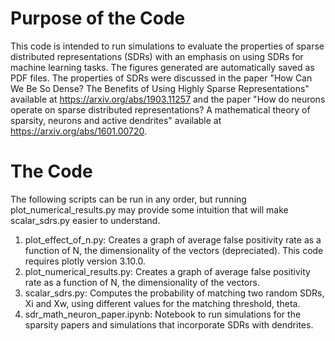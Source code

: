 # Purpose of the Code
This code is intended to run simulations to evaluate the properties of sparse distributed representations (SDRs) with an emphasis on using SDRs for machine learning tasks. The figures generated are automatically saved as PDF files. The properties of SDRs were discussed in the paper "How Can We Be So Dense? The Benefits of Using Highly Sparse Representations" available at https://arxiv.org/abs/1903.11257 and the paper "How do neurons operate on sparse distributed representations? A mathematical theory of sparsity, neurons and active dendrites" available at https://arxiv.org/abs/1601.00720.

# The Code
The following scripts can be run in any order, but running plot_numerical_results.py may provide some intuition that will make scalar_sdrs.py easier to understand. 

1. plot_effect_of_n.py: Creates a graph of average false positivity rate as a function of N, the dimensionality of the vectors (depreciated). This code requires plotly version 3.10.0.
2. plot_numerical_results.py: Creates a graph of average false positivity rate as a function of N, the dimensionality of the vectors.
3. scalar_sdrs.py: Computes the probability of matching two random SDRs, Xi and Xw, using different values for the matching threshold, theta. 
4. sdr_math_neuron_paper.ipynb: Notebook to run simulations for the sparsity papers and simulations that incorporate SDRs with dendrites.
